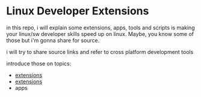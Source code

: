 # Linux Developer Extensions

in this repo, i will explain some extensions, apps, tools and scripts is making your linux/sw developer skills speed up on linux. Maybe, you know some of those but i'm gonna share for source.

i will try to share source links and refer to cross platform development tools

introduce those on topics:
 - [extensions](https://github.com/gtarim/linux-developer-extensions/blob/master/gnome-extensions.md)
 -  [extensions](https://github.com/gtarim/linux-developer-extensions/blob/master/scripts.md)
 - apps

